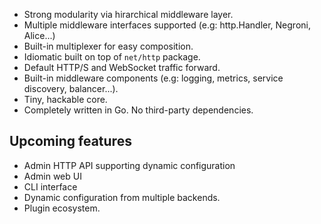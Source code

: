 - Strong modularity via hirarchical middleware layer.
- Multiple middleware interfaces supported (e.g: http.Handler, Negroni, Alice...)
- Built-in multiplexer for easy composition.
- Idiomatic built on top of `net/http` package.
- Default HTTP/S and WebSocket traffic forward.
- Built-in middleware components (e.g: logging, metrics, service discovery, balancer...).
- Tiny, hackable core.
- Completely written in Go. No third-party dependencies.

## Upcoming features

- Admin HTTP API supporting dynamic configuration
- Admin web UI
- CLI interface
- Dynamic configuration from multiple backends.
- Plugin ecosystem.
